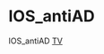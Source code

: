 # IOS_antiAD
IOS_antiAD
[TV](https://raw.githubusercontent.com/adfighter/IOS_antiAD/master/olTV.html)
